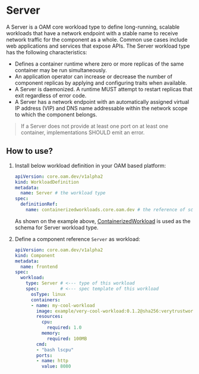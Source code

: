 # Server

A Server is a OAM core workload type to define long-running, scalable workloads that have a network endpoint with a stable name to receive network traffic for the component as a whole. Common use cases include web applications and services that expose APIs. The Server workload type has the following characteristics:

- Defines a container runtime where zero or more replicas of the same container may be run simultaneously.
- An application operator can increase or decrease the number of component replicas by applying and configuring traits when available.
- A Server is daemonized. A runtime MUST attempt to restart replicas that exit regardless of error code.
- A Server has a network endpoint with an automatically assigned virtual IP address (VIP) and DNS name addressable within the network scope to which the component belongs.

> If a Server does not provide at least one port on at least one container, implementations SHOULD emit an error.

## How to use?

1. Install below workload definition in your OAM based platform:

	```yaml
	apiVersion: core.oam.dev/v1alpha2
	kind: WorkloadDefinition
	metadata:
	  name: Server # the workload type
	spec:
	  definitionRef:
	    name: containerizedworkloads.core.oam.dev # the reference of schema for this workload type. In Kubernetes it should be a full name of API resource
	```

	As shown on the example above, [ContainerizedWorkload](core/workloads/schema/containerized_workload.md) is used as the schema for Server workload type.

2. Define a component reference `Server` as workload:

	```yaml
	apiVersion: core.oam.dev/v1alpha2
	kind: Component
	metadata:
	  name: frontend
	spec:
	  workload:
	    type: Server # <--- type of this workload
	    spec:        # <--- spec template of this workload
	      osType: linux
	      containers:
	      - name: my-cool-workload
	        image: example/very-cool-workload:0.1.2@sha256:verytrustworthyhash
	        resources:
	          cpu:
	            required: 1.0
	          memory:
	            required: 100MB
	        cmd:
	        - "bash lscpu"
	        ports:
	        - name: http
	          value: 8080
	```
